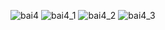 ![bai4](https://github.com/VanHoang110802/Competitive_Programming/assets/108053955/a42c9453-7a9e-45b7-a3cc-9bef2f351f5c)
![bai4_1](https://github.com/VanHoang110802/Competitive_Programming/assets/108053955/9cd84910-5b7a-445d-b32e-483c190f0c70)
![bai4_2](https://github.com/VanHoang110802/Competitive_Programming/assets/108053955/278ef2df-0dec-41b2-9b38-7d845d5c3bcd)
![bai4_3](https://github.com/VanHoang110802/Competitive_Programming/assets/108053955/971dd31d-239b-4e61-ad36-4507d2e70f64)
